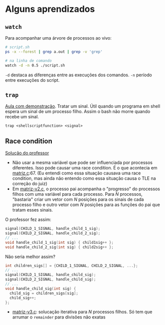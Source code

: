 # Alguns aprendizados

## `watch`
Para acompanhar uma árvore de processos ao vivo:

```sh
# script.sh
ps -x --forest | grep a.out | grep -v 'grep'

# na linha de comando
watch -d -n 0.5 ./script.sh
```

`-d` destaca as diferenças entre as execuções dos comandos.
`-n` período entre execuções do script.

## ``trap``
[Aula com demonstração](https://youtu.be/obihbzk2iCI?t=3988).
Tratar um sinal. Útil quando um programa em shell espera um sinal 
de um processo filho. Assim o bash não morre quando recebe um 
sinal.

    trap <shellscriptfunction> <signal>

## Race condition

[Solução do professor](https://www.youtube.com/watch?v=YzaDM4QHjN8)

- Não usar a mesma variável que pode ser influenciada por processos diferentes. 
Isso pode causar uma race condition. É o que acontecia em 
[matriz.c](matriz.c#L67):67. (Eu entendi como essa situação causava uma race 
condition, mas ainda não entendo como essa situação causa o TLE na correção do 
juiz)
- Em [matriz-v2.c](matriz-v2.c), o processo pai acompanha o "progresso" do 
processos filhos com uma variável para cada processo. Para $N$ processos, 
"bastaria" criar um vetor com $N$ posições para os sinais de cada processo filho
e outro vetor com $N$ posições para as funções do pai que tratam esses sinais.

O professor fez assim:

```c
signal(CHILD_1_SIGNAL, handle_child_1_sig);
signal(CHILD_2_SIGNAL, handle_child_2_sig);
// ...
void handle_child_1_sig(int sig) { child1sig++ };
void handle_child_2_sig(int sig) { child2sig++ };
```

Não seria melhor assim?
```c
int children_sigs[] = {CHILD_1_SIGNAL, CHILD_2_SIGNAL, ...};
// ...
signal(CHILD_1_SIGNAL, handle_child_sig);
signal(CHILD_2_SIGNAL, handle_child_sig);
// ...
void handle_child_sig(int sig) {
  child_sig = children_sigs[sig];
  child_sig++;
};
```
  
- [matriz-v3.c](matriz-v3.c): solucação iterativa para $N$ processos filhos.
Só tem que arrumar o `remainder` para divisões não exatas
